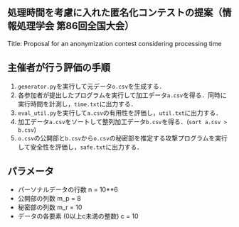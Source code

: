 ## 処理時間を考慮に入れた匿名化コンテストの提案（情報処理学会 第86回全国大会）
Title: Proposal for an anonymization contest considering processing time

## 主催者が行う評価の手順
1. `generator.py`を実行して元データ`o.csv`を生成する．
2. 各参加者が提出したプログラムを実行して加工データ`a.csv`を得る．同時に実行時間を計測し，`time.txt`に出力する．
3. `eval_util.py`を実行して`a.csv`の有用性を評価し，`util.txt`に出力する．
4. 加工データ`a.csv`をソートして整列加工データ`b.csv`を得る．(`sort a.csv > b.csv`)
5. `o.csv`の公開部と`b.csv`から`o.csv`の秘密部を推定する攻撃プログラムを実行して安全性を評価し，`safe.txt`に出力する．

## パラメータ
- パーソナルデータの行数 n = 10\**6
- 公開部の列数 m_p = 8
- 秘密部の列数 m_r = 10
- データの各要素 (0以上c未満の整数) c = 10